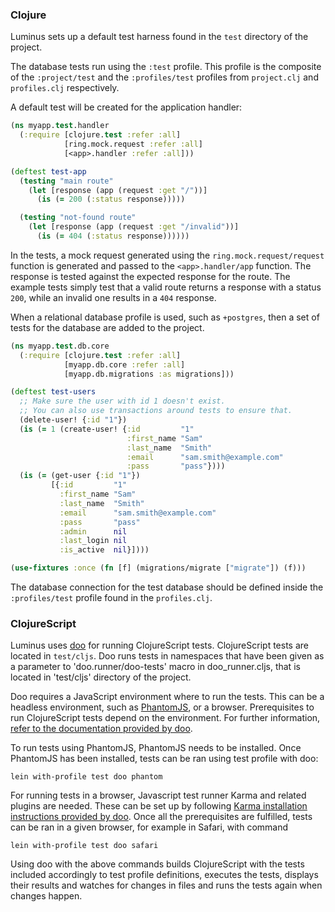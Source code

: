 ### Clojure

Luminus sets up a default test harness found in the `test` directory of the project.

The database tests run using the `:test` profile. This profile is the composite of the `:project/test` and
the `:profiles/test` profiles from `project.clj` and `profiles.clj` respectively.

A default test will be created for the application handler:

```clojure
(ns myapp.test.handler
  (:require [clojure.test :refer :all]
            [ring.mock.request :refer :all]
            [<app>.handler :refer :all]))

(deftest test-app
  (testing "main route"
    (let [response (app (request :get "/"))]
      (is (= 200 (:status response)))))

  (testing "not-found route"
    (let [response (app (request :get "/invalid"))]
      (is (= 404 (:status response))))))
```

In the tests, a mock request generated using the `ring.mock.request/request` function is generated and passed to the
`<app>.handler/app` function. The response is tested against the expected response for the route. The example tests
simply test that a valid route returns a response with a status `200`, while an invalid one results in a `404` response.
 
When a relational database profile is used, such as `+postgres`, then a set of tests for the database are added to
the project.

```clojure
(ns myapp.test.db.core
  (:require [clojure.test :refer :all]
            [myapp.db.core :refer :all]
            [myapp.db.migrations :as migrations]))

(deftest test-users
  ;; Make sure the user with id 1 doesn't exist.
  ;; You can also use transactions around tests to ensure that.
  (delete-user! {:id "1"})  
  (is (= 1 (create-user! {:id         "1"
                          :first_name "Sam"
                          :last_name  "Smith"
                          :email      "sam.smith@example.com"
                          :pass       "pass"})))
  (is (= (get-user {:id "1"})
         [{:id         "1"
           :first_name "Sam"
           :last_name  "Smith"
           :email      "sam.smith@example.com"
           :pass       "pass"
           :admin      nil
           :last_login nil
           :is_active  nil}])))

(use-fixtures :once (fn [f] (migrations/migrate ["migrate"]) (f)))
```

The database connection for the test database should be defined inside the `:profiles/test` profile found in the `profiles.clj`.

### ClojureScript

Luminus uses [doo](https://github.com/bensu/doo) for running ClojureScript tests. ClojureScript tests are located in `test/cljs`. Doo runs tests in namespaces that have been given as a parameter to 'doo.runner/doo-tests' macro in doo_runner.cljs, that is located in 'test/cljs' directory of the project.

Doo requires a JavaScript environment where to run the tests. This can be a headless environment, such as [PhantomJS](http://phantomjs.org), or a browser. Prerequisites to run ClojureScript tests depend on the environment. For further information, [refer to the documentation provided by doo](https://github.com/bensu/doo#setting-up-environments).

To run tests using PhantomJS, PhantomJS needs to be installed. Once PhantomJS has been installed, tests can be ran using test profile with doo:

```
lein with-profile test doo phantom
```

For running tests in a browser, Javascript test runner Karma and related plugins are needed. These can be set up by following [Karma installation instructions provided by doo](https://github.com/bensu/doo#karma). Once all the prerequisites are fulfilled, tests can be ran in a given browser, for example in Safari, with command

```
lein with-profile test doo safari
```

Using doo with the above commands builds ClojureScript with the tests included accordingly to test profile definitions, executes the tests, displays their results and watches for changes in files and runs the tests again when changes happen.